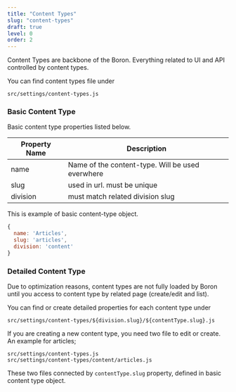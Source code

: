 ```yaml
---
title: "Content Types"
slug: "content-types"
draft: true
level: 0
order: 2
---
```


Content Types are backbone of the Boron. Everything related to UI and API controlled by content types.

You can find content types file under

```
src/settings/content-types.js
```
### Basic Content Type

Basic content type properties listed below.

| Property Name 	| Description                            	|
|---------------	|----------------------------------------	|
| name          	| Name of the content-type. Will be used everwhere   	|
| slug          	| used in url. must be unique            	|
| division          	| must match related division slug 	|

This is example of basic content-type object.

```js
{
  name: 'Articles',
  slug: 'articles',
  division: 'content'
}
```

### Detailed Content Type

Due to optimization reasons, content types are not fully loaded by Boron until you access to content type by related page (create/edit and list).

You can find or create detailed properties for each content type under
```
src/settings/content-types/${division.slug}/${contentType.slug}.js
```

If you are creating a new content type, you need two file to edit or create. An example for articles;

```
src/settings/content-types.js
src/settings/content-types/content/articles.js
```

These two files connected by ```contentType.slug``` property, defined in basic content type object.
